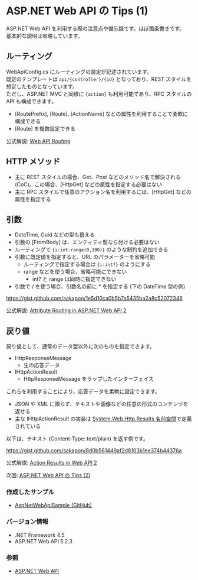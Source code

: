 # ASP.NET Web API の Tips (1)
ASP.NET Web API を利用する際の注意点や備忘録です。ほぼ箇条書きです。  
基本的な説明は省略しています。

## ルーティング
WebApiConfig.cs にルーティングの設定が記述されています。  
既定のテンプレートは `api/{controller}/{id}` となっており、REST スタイルを想定したものとなっています。  
ただし、ASP.NET MVC と同様に `{action}` も利用可能であり、RPC スタイルの API も構成できます。

- [RoutePrefix], [Route], [ActionName] などの属性を利用することで柔軟に構成できる
- [Route] を複数設定できる

公式解説: [Web API Routing](https://docs.microsoft.com/en-us/aspnet/web-api/overview/web-api-routing-and-actions/)

## HTTP メソッド
- 主に REST スタイルの場合、Get、Post などのメソッド名で解決される (CoC)。この場合、[HttpGet] などの属性を指定する必要はない
- 主に RPC スタイルで任意のアクション名を利用するには、[HttpGet] などの属性を指定する

## 引数
- DateTime, Guid などの型も扱える
- 引数の [FromBody] は、エンティティ型なら付ける必要はない
- ルーティングで `{i:int:range(0,100)}` のような制約を追加できる
- 引数に既定値を指定すると、URL のパラメーターを省略可能
  - ルーティングで指定する場合は `{i:int?}` のようにする
  - range などを使う場合、省略可能にできない
    - int? と range は同時に指定できない
- 引数で / を使う場合、引数名の前に * を指定する (下の DateTime 型の例)

https://gist.github.com/sakapon/1e5d10ca0b5b7a5435ba2a8c52072348

公式解説: [Attribute Routing in ASP.NET Web API 2](https://docs.microsoft.com/en-us/aspnet/web-api/overview/web-api-routing-and-actions/attribute-routing-in-web-api-2)

## 戻り値
戻り値として、通常のデータ型以外に次のものを指定できます。
- HttpResponseMessage
  - 生の応答データ
- IHttpActionResult
  - HttpResponseMessage をラップしたインターフェイス

これらを利用することにより、応答データを柔軟に設定できます。
- JSON や XML に限らず、テキストや画像などの任意の形式のコンテンツを返せる
- 主な IHttpActionResult の実装は [System.Web.Http.Results 名前空間](https://msdn.microsoft.com/library/system.web.http.results.aspx)で定義されている

以下は、テキスト (Content-Type: text/plain) を返す例です。

https://gist.github.com/sakapon/8d0b561449af2d8103b1ee374b44376a

公式解説: [Action Results in Web API 2](https://docs.microsoft.com/en-us/aspnet/web-api/overview/getting-started-with-aspnet-web-api/action-results)

次回: [ASP.NET Web API の Tips (2)](ASPNET-WebAPI-Tips-2.md)

### 作成したサンプル
- [AspNetWebApiSample (GitHub)](https://github.com/sakapon/Samples-2018/tree/master/AspNetWebApiSample)

### バージョン情報
- .NET Framework 4.5
- ASP.NET Web API 5.2.3

### 参照
- [ASP.NET Web API](https://docs.microsoft.com/en-us/aspnet/web-api/)

